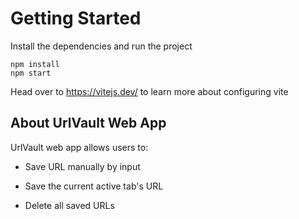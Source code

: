 # Getting Started
Install the dependencies and run the project
```
npm install
npm start
```

Head over to https://vitejs.dev/ to learn more about configuring vite
## About UrlVault Web App

UrlVault web app allows users to:

  - Save URL manually by input

  - Save the current active tab's URL

  - Delete all saved URLs
